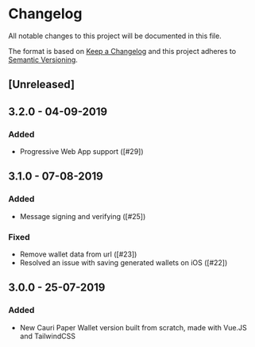 # Changelog

All notable changes to this project will be documented in this file.

The format is based on [Keep a Changelog](http://keepachangelog.com/en/1.0.0/)
and this project adheres to [Semantic Versioning](http://semver.org/spec/v2.0.0.html).

## [Unreleased]

## 3.2.0 - 04-09-2019

### Added

-   Progressive Web App  support ([#29])

## 3.1.0 - 07-08-2019

### Added

-   Message signing and verifying ([#25])

### Fixed

-   Remove wallet data from url ([#23])
-   Resolved an issue with saving generated wallets on iOS ([#22])

## 3.0.0 - 25-07-2019

### Added

-   New Cauri Paper Wallet version built from scratch, made with Vue.JS and TailwindCSS
